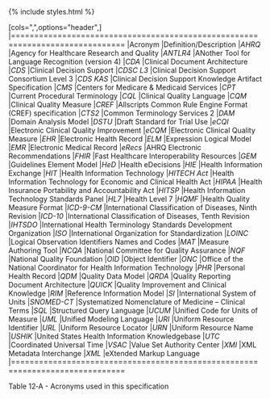 {% include styles.html %}

<a name="table-12-a"></a>
[cols=",",options="header",]
|==============================================================================
|Acronym |Definition/Description
|*AHRQ* |Agency for Healthcare Research and Quality
|*ANTLR4* |ANother Tool for Language Recognition (version 4)
|*CDA* |Clinical Document Architecture
|*CDS* |Clinical Decision Support
|*CDSC L3* |Clinical Decision Support Consortium Level 3
|*CDS KAS* |Clinical Decision Support Knowledge Artifact Specification
|*CMS* |Centers for Medicare & Medicaid Services
|*CPT* |Current Procedural Terminology
|*CQL* |Clinical Quality Language
|*CQM* |Clinical Quality Measure
|*CREF* |Allscripts Common Rule Engine Format (CREF) specification
|*CTS2* |Common Terminology Services 2
|*DAM* |Domain Analysis Model
|*DSTU* |Draft Standard for Trial Use
|*eCQI* |Electronic Clinical Quality Improvement
|*eCQM* |Electronic Clinical Quality Measure
|*EHR* |Electronic Health Record
|*ELM* |Expression Logical Model
|*EMR* |Electronic Medical Record
|*eRecs* |AHRQ Electronic Recommendations
|*FHIR* |Fast Healthcare Interoperability Resources
|*GEM* |Guidelines Element Model
|*HeD* |Health eDecisions
|*HIE* |Health Information Exchange
|*HIT* |Health Information Technology
|*HITECH Act* |Health Information Technology for Economic and Clinical Health Act
|*HIPAA* |Health Insurance Portability and Accountability Act
|*HITSP* |Health Information Technology Standards Panel
|*HL7* |Health Level 7
|*HQMF* |Health Quality Measure Format
|*ICD-9-CM* |International Classification of Diseases, Ninth Revision
|*ICD-10* |International Classification of Diseases, Tenth Revision
|*IHTSDO* |International Health Terminology Standards Development Organization
|*ISO* |International Organization for Standardization
|*LOINC* |Logical Observation Identifiers Names and Codes
|*MAT* |Measure Authoring Tool
|*NCQA* |National Committee for Quality Assurance
|*NQF* |National Quality Foundation
|*OID* |Object Identifier
|*ONC* |Office of the National Coordinator for Health Information Technology
|*PHR* |Personal Health Record
|*QDM* |Quality Data Model
|*QRDA* |Quality Reporting Document Architecture
|*QUICK* |Quality Improvement and Clinical Knowledge
|*RIM* |Reference Information Model
|*SI* |International System of Units
|*SNOMED-CT* |Systematized Nomenclature of Medicine – Clinical Terms
|*SQL* |Structured Query Language
|*UCUM* |Unified Code for Units of Measure
|*UML* |Unified Modeling Language
|*URI* |Uniform Resource Identifier
|*URL* |Uniform Resource Locator
|*URN* |Uniform Resource Name
|*USHIK* |United States Health Information Knowledgebase
|*UTC* |Coordinated Universal Time
|*VSAC* |Value Set Authority Center
|*XMI* |XML Metadata Interchange
|*XML* |eXtended Markup Language
|==============================================================================

Table 12‑A - Acronyms used in this specification

